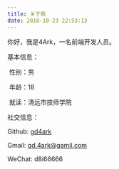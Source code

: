 ```yaml
---
title: 关于我
date: 2018-10-23 22:53:13
---
```

你好，我是4Ark，一名前端开发人员。

基本信息：

​ 性别：男

​ 年龄：18

​ 就读：清远市技师学院

社交信息：

 Github: [gd4ark](https://github.com/gd4Ark)

 Gmail: gd.4ark@gamil.com

 WeChat: d8i66666